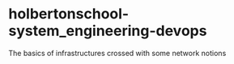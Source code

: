 # holbertonschool-system_engineering-devops
The basics of infrastructures crossed with some network notions
